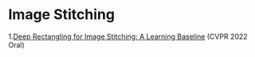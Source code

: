# Image Stitching
1.[Deep Rectangling for Image Stitching: A Learning Baseline](https://arxiv.org/abs/2203.03831) (CVPR 2022 Oral)
